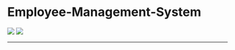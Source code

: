 # Employee-Management-System

![](https://img.shields.io/badge/C%23-239120?style=for-the-badge&logo=c-sharp&logoColor=white) 
[](https://img.shields.io/badge/.NET-5C2D91?style=for-the-badge&logo=.net&logoColor=white) 
![](https://img.shields.io/badge/HTML5-E34F26?style=for-the-badge&logo=html5&logoColor=white) 

<hr/>

[](https://img.shields.io/badge/LinkedIn-0077B5?style=for-the-badge&logo=linkedin&logoColor=white) 
